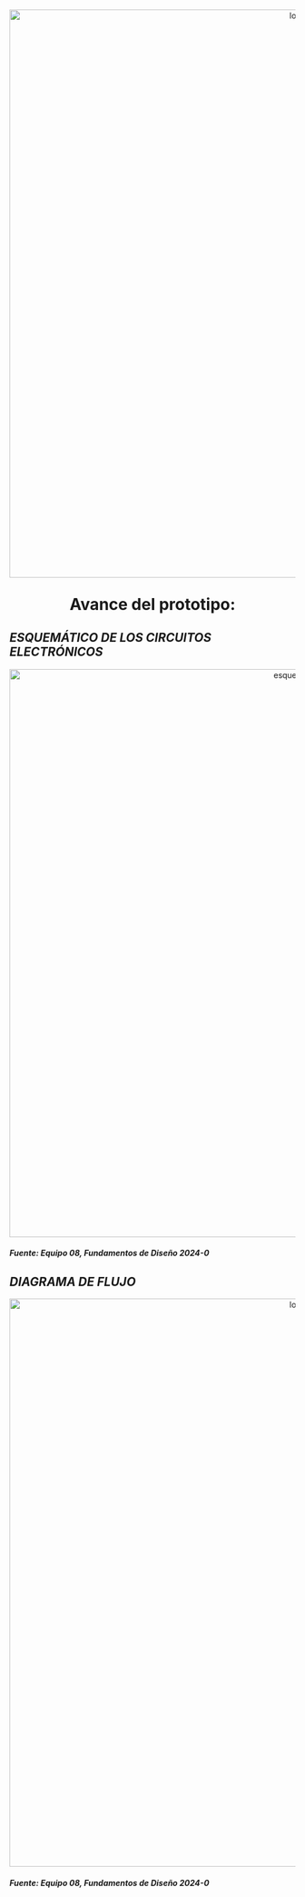   <p align="center" style="margin-top: 50px; margin-bottom: 50px; font-family: Arial, sans-serif;">
  <p align="center">
    <img src="https://i.postimg.cc/pXjm2knB/Grupo-08.jpg)](https://postimg.cc/ZCTbH8H9)" width="1000" alt="logo">
  </p>  
 
   </p> <h1 align="center" style="margin-top: 30px; margin-bottom: 0px;">Avance del prototipo:</h1></p>
 </p> 
 
## *ESQUEMÁTICO DE LOS CIRCUITOS ELECTRÓNICOS*


  <p align="center">
    <img src="https://i.postimg.cc/Y03MyzwQ/ESQUEMATICO-QALLARIY-GRUPO-8-2024-02-12.png)](https://postimg.cc/MfvCnRHG)" width="1000" alt="esquemático">
  
  
 #### *Fuente: Equipo 08, Fundamentos de Diseño 2024-0*
 
## *DIAGRAMA DE FLUJO*


      
  <p align="center">
    <img src="https://i.postimg.cc/2ypkbdGt/Diagrama.jpg" width="1000" alt="logo">
  </p>  
  
 #### *Fuente: Equipo 08, Fundamentos de Diseño 2024-0*
 
   

 

